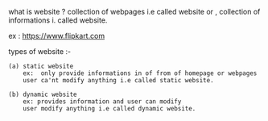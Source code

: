 what is website ?
   collection of webpages i.e called website or , collection of informations i. called website.

ex :  https://www.flipkart.com

types of website :-

    (a) static website
        ex:  only provide informations in of from of homepage or webpages 
        user ca'nt modify anything i.e called static website.

    (b) dynamic website
        ex: provides information and user can modify
        user modify anything i.e called dynamic website. 